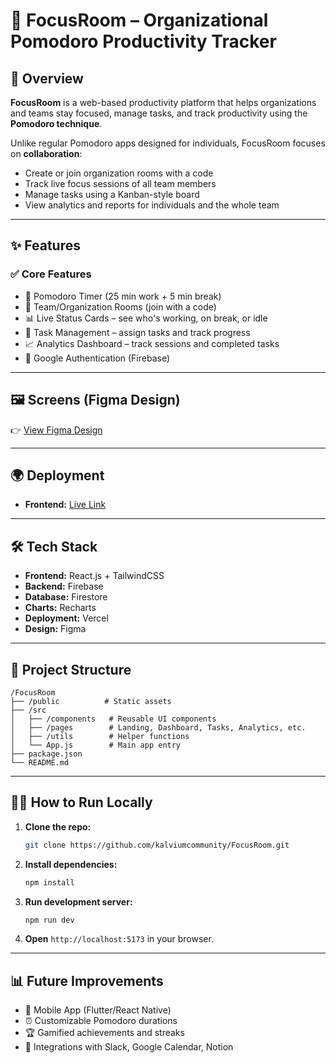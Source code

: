 # 🚀 FocusRoom – Organizational Pomodoro Productivity Tracker

## 📌 Overview

**FocusRoom** is a web-based productivity platform that helps organizations and teams stay focused, manage tasks, and track productivity using the **Pomodoro technique**.

Unlike regular Pomodoro apps designed for individuals, FocusRoom focuses on **collaboration**:

- Create or join organization rooms with a code
- Track live focus sessions of all team members
- Manage tasks using a Kanban-style board
- View analytics and reports for individuals and the whole team

---

## ✨ Features

### ✅ Core Features

- 🎯 Pomodoro Timer (25 min work + 5 min break)
- 👥 Team/Organization Rooms (join with a code)
- 📊 Live Status Cards – see who's working, on break, or idle
- 📑 Task Management – assign tasks and track progress
- 📈 Analytics Dashboard – track sessions and completed tasks
- 🔐 Google Authentication (Firebase)

---

## 🖼️ Screens (Figma Design)

👉 [View Figma Design](https://www.figma.com/design/MJb0UIhjZQbtycli5CRhXf/Untitled?node-id=0-1&t=cAWPsfGdGPwP1uAm-1)

---

## 🌍 Deployment

- **Frontend:** [Live Link](https://focus-room-zeta.vercel.app)

---

## 🛠️ Tech Stack

- **Frontend:** React.js + TailwindCSS
- **Backend:** Firebase
- **Database:** Firestore
- **Charts:** Recharts
- **Deployment:** Vercel
- **Design:** Figma

---

## 📂 Project Structure

```
/FocusRoom
├── /public          # Static assets
├── /src
│   ├── /components   # Reusable UI components
│   ├── /pages        # Landing, Dashboard, Tasks, Analytics, etc.
│   ├── /utils        # Helper functions
│   └── App.js        # Main app entry
├── package.json
└── README.md
```

---

## 🧑‍💻 How to Run Locally

1. **Clone the repo:**

   ```bash
   git clone https://github.com/kalviumcommunity/FocusRoom.git
   ```

2. **Install dependencies:**

   ```bash
   npm install
   ```

3. **Run development server:**

   ```bash
   npm run dev
   ```

4. **Open** `http://localhost:5173` in your browser.

---

## 📊 Future Improvements

- 📌 Mobile App (Flutter/React Native)
- ⏰ Customizable Pomodoro durations
- 🏆 Gamified achievements and streaks
- 🤝 Integrations with Slack, Google Calendar, Notion
